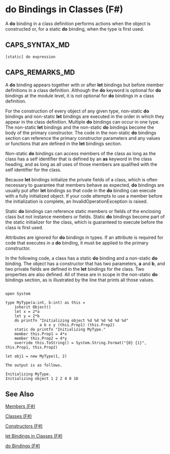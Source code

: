 # do Bindings in Classes (F#)

A **do** binding in a class definition performs actions when the object is constructed or, for a static **do** binding, when the type is first used.


## CAPS_SYNTAX_MD

```
[static] do expression
```

## CAPS_REMARKS_MD
A **do** binding appears together with or after **let** bindings but before member definitions in a class definition. Although the **do** keyword is optional for **do** bindings at the module level, it is not optional for **do** bindings in a class definition.

For the construction of every object of any given type, non-static **do** bindings and non-static **let** bindings are executed in the order in which they appear in the class definition. Multiple **do** bindings can occur in one type. The non-static **let** bindings and the non-static **do** bindings become the body of the primary constructor. The code in the non-static **do** bindings section can reference the primary constructor parameters and any values or functions that are defined in the **let** bindings section.

Non-static **do** bindings can access members of the class as long as the class has a self identifier that is defined by an **as** keyword in the class heading, and as long as all uses of those members are qualified with the self identifier for the class.

Because **let** bindings initialize the private fields of a class, which is often necessary to guarantee that members behave as expected, **do** bindings are usually put after **let** bindings so that code in the **do** binding can execute with a fully initialized object. If your code attempts to use a member before the initialization is complete, an InvalidOperationException is raised.

Static **do** bindings can reference static members or fields of the enclosing class but not instance members or fields. Static **do** bindings become part of the static initializer for the class, which is guaranteed to execute before the class is first used.

Attributes are ignored for **do** bindings in types. If an attribute is required for code that executes in a **do** binding, it must be applied to the primary constructor.

In the following code, a class has a static **do** binding and a non-static **do** binding. The object has a constructor that has two parameters, **a** and **b**, and two private fields are defined in the **let** bindings for the class. Two properties are also defined. All of these are in scope in the non-static **do** bindings section, as is illustrated by the line that prints all those values.

```

open System

type MyType(a:int, b:int) as this =
    inherit Object()
    let x = 2*a
    let y = 2*b
    do printfn "Initializing object %d %d %d %d %d %d"
               a b x y (this.Prop1) (this.Prop2)
    static do printfn "Initializing MyType."
    member this.Prop1 = 4*x
    member this.Prop2 = 4*y
    override this.ToString() = System.String.Format("{0} {1}", this.Prop1, this.Prop2)

let obj1 = new MyType(1, 2)
```

    The output is as follows.


```
Initializing MyType.
Initializing object 1 2 2 4 8 16
```

## See Also
[Members &#40;F&#35;&#41;](Members+%28F%23%29.md)

[Classes &#40;F&#35;&#41;](Classes+%28F%23%29.md)

[Constructors &#40;F&#35;&#41;](Constructors+%28F%23%29.md)

[let Bindings in Classes &#40;F&#35;&#41;](let+Bindings+in+Classes+%28F%23%29.md)

[do Bindings &#40;F&#35;&#41;](do+Bindings+%28F%23%29.md)

